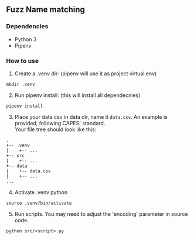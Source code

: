 ## Fuzz Name matching

### Dependencies
- Python 3
- Pipenv

### How to use

1. Create a .venv dir: (pipenv will use it as project virtual env) 
```
mkdir .venv
```

2. Run pipenv install: (this will install all dependecnies)
```
pipenv install
```

3. Place your data csv in data dir, name it ```data.csv```. An example is provided, following CAPES' standard.  
Your file tree should look like this:  
```
.
+-- .venv
|    +-- ...
+-- src
|    +-- ...
+-- data
|    +-- data.csv
|    +-- ...
...
```
4. Activate .venv python 
```
source .venv/bin/activate
```
5. Run scripts. You may need to adjust the 'encoding' parameter in source code.

```
python src/<script>.py
```
